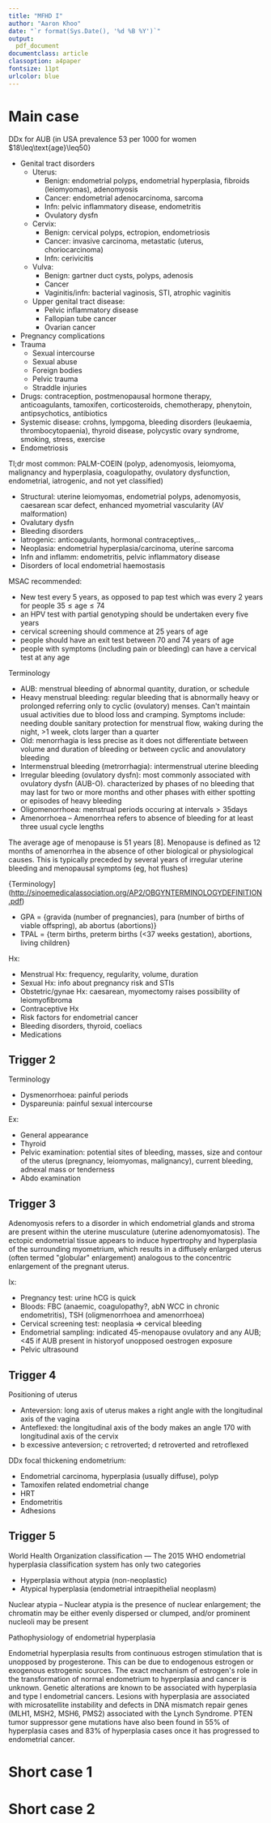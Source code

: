 ```yaml
---
title: "MFHD I"
author: "Aaron Khoo"
date: "`r format(Sys.Date(), '%d %B %Y')`"
output:
  pdf_document
documentclass: article
classoption: a4paper
fontsize: 11pt
urlcolor: blue
---
```



# Main case

DDx for AUB (in USA prevalence 53 per 1000 for women $18\leq\text{age}\leq50}

-  Genital tract disorders
    -  Uterus: 
        -  Benign: endometrial polyps, endometrial hyperplasia, fibroids (leiomyomas), adenomyosis
        -  Cancer: endometrial adenocarcinoma, sarcoma
        -  Infn: pelvic inflammatory disease, endometritis
        -  Ovulatory dysfn
    -  Cervix:
        -  Benign: cervical polyps, ectropion, endometriosis
        -  Cancer: invasive carcinoma, metastatic (uterus, choriocarcinoma)
        -  Infn: cerivicitis
    -  Vulva:
        -  Benign: gartner duct cysts, polyps, adenosis
        -  Cancer
        -  Vaginitis/infn: bacterial vaginosis, STI, atrophic vaginitis
    -  Upper genital tract disease:
        -  Pelvic inflammatory disease
        -  Fallopian tube cancer
        -  Ovarian cancer
-  Pregnancy complications
-  Trauma
    -  Sexual intercourse
    -  Sexual abuse
    -  Foreign bodies
    -  Pelvic trauma
    -  Straddle injuries
-  Drugs: contraception, postmenopausal hormone therapy, anticoagulants, tamoxifen, corticosteroids, chemotherapy, phenytoin, antipsychotics, antibiotics
-  Systemic disease: crohns, lympgoma, bleeding disorders (leukaemia, thrombocytopaenia), thyroid disease, polycystic ovary syndrome, smoking, stress, exercise
-  Endometriosis

Tl;dr most common: PALM-COEIN (polyp, adenomyosis, leiomyoma, malignancy and hyperplasia, coagulopathy, ovulatory dysfunction, endometrial, iatrogenic, and not yet classified)

-  Structural: uterine leiomyomas, endometrial polyps, adenomyosis, caesarean scar defect, enhanced myometrial vascularity (AV malformation)
-  Ovalutary dysfn
-  Bleeding disorders
-  Iatrogenic: anticoagulants, hormonal contraceptives,..
-  Neoplasia: endometrial hyperplasia/carcinoma, uterine sarcoma
-  Infn and inflamm: endometritis, pelvic inflammatory disease
-  Disorders of local endometrial haemostasis


MSAC recommended:

-  New test every 5 years, as opposed to pap test which was every 2 years for people $35\leq\text{age}\leq74$
-  an HPV test with partial genotyping should be undertaken every five years
-  cervical screening should commence at 25 years of age
-  people should have an exit test between 70 and 74 years of age
-  people with symptoms (including pain or bleeding) can have a cervical test at any age

Terminology

-  AUB: menstrual bleeding of abnormal quantity, duration, or schedule
-  Heavy menstrual bleeding: regular bleeding that is abnormally heavy or prolonged referring only to cyclic (ovulatory) menses. Can't maintain usual activities due to blood loss and cramping. Symptoms include: needing double sanitary protection for menstrual flow, waking during the night, >1 week, clots larger than a quarter
-  Old: menorrhagia is less precise as it does not differentiate between volume and duration of bleeding or between cyclic and anovulatory bleeding
-  Intermenstrual bleeding (metrorrhagia): intermenstrual uterine bleeding
-  Irregular bleeding (ovulatory dysfn): most commonly associated with ovulatory dysfn (AUB-O). characterized by phases of no bleeding that may last for two or more months and other phases with either spotting or episodes of heavy bleeding
-  Oligomenorrhoea: menstrual periods occuring at $\text{intervals}>35\text{days}$
-  Amenorrhoea – Amenorrhea refers to absence of bleeding for at least three usual cycle lengths

The average age of menopause is 51 years [8]. Menopause is defined as 12 months of amenorrhea in the absence of other biological or physiological causes. This is typically preceded by several years of irregular uterine bleeding and menopausal symptoms (eg, hot flushes)

{Terminology](http://sinoemedicalassociation.org/AP2/OBGYNTERMINOLOGYDEFINITION.pdf)

-  GPA = {gravida (number of pregnancies), para (number of births of viable offspring), ab abortus (abortions)}
-  TPAL = {term births, preterm births (<37 weeks gestation), abortions, living children}


Hx:

-  Menstrual Hx: frequency, regularity, volume, duration
-  Sexual Hx: info about pregnancy risk and STIs
-  Obstetric/gynae Hx: caesarean, myomectomy raises possibility of leiomyofibroma
-  Contraceptive Hx
-  Risk factors for endometrial cancer
-  Bleeding disorders, thyroid, coeliacs
-  Medications



## Trigger 2

Terminology

-  Dysmenorrhoea: painful periods
-  Dyspareunia: painful sexual intercourse

Ex:

-  General appearance
-  Thyroid
-  Pelvic examination: potential sites of bleeding, masses, size and contour of the uterus (pregnancy, leiomyomas, malignancy), current bleeding, adnexal mass or tenderness
-  Abdo examination



## Trigger 3

Adenomyosis refers to a disorder in which endometrial glands and stroma are present within the uterine musculature (uterine adenomyomatosis). The ectopic endometrial tissue appears to induce hypertrophy and hyperplasia of the surrounding myometrium, which results in a diffusely enlarged uterus (often termed "globular" enlargement) analogous to the concentric enlargement of the pregnant uterus.

Ix:

-  Pregnancy test: urine hCG is quick
-  Bloods: FBC (anaemic, coagulopathy?, abN WCC in chronic endometritis), TSH (oligmenorrhoea and amenorrhoea)
-  Cervical screening test: neoplasia => cervical bleeding
-  Endometrial sampling: indicated 45-menopause ovulatory and any AUB; <45  if AUB present in historyof unopposed oestrogen exposure
-  Pelvic ultrasound



## Trigger 4

Positioning of uterus

-  Anteversion: long axis of uterus makes a right angle with the longitudinal axis of the vagina
-  Anteflexed: the longitudinal axis of the body makes an angle 170 with longitudinal axis of the cervix
-  b excessive anteversion; c retroverted; d retroverted and retroflexed

DDx focal thickening endometrium:

-  Endometrial carcinoma, hyperplasia (usually diffuse), polyp
-  Tamoxifen related endometrial change
-  HRT
-  Endometritis
-  Adhesions

## Trigger 5

World Health Organization classification — The 2015 WHO endometrial hyperplasia classification system has only two categories

-  Hyperplasia without atypia (non-neoplastic)
-  Atypical hyperplasia (endometrial intraepithelial neoplasm)

Nuclear atypia – Nuclear atypia is the presence of nuclear enlargement; the chromatin may be either evenly dispersed or clumped, and/or prominent nucleoli may be present

Pathophysiology of endometrial hyperplasia

Endometrial hyperplasia results from continuous estrogen stimulation that is unopposed by progesterone. This can be due to endogenous estrogen or exogenous estrogenic sources. The exact mechanism of estrogen's role in the transformation of normal endometrium to hyperplasia and cancer is unknown. Genetic alterations are known to be associated with hyperplasia and type I endometrial cancers. Lesions with hyperplasia are associated with microsatellite instability and defects in DNA mismatch repair genes (MLH1, MSH2, MSH6, PMS2) associated with the Lynch Syndrome.  PTEN tumor suppressor gene mutations have also been found in 55% of hyperplasia cases and 83% of hyperplasia cases once it has progressed to endometrial cancer. 

# Short case 1

# Short case 2
